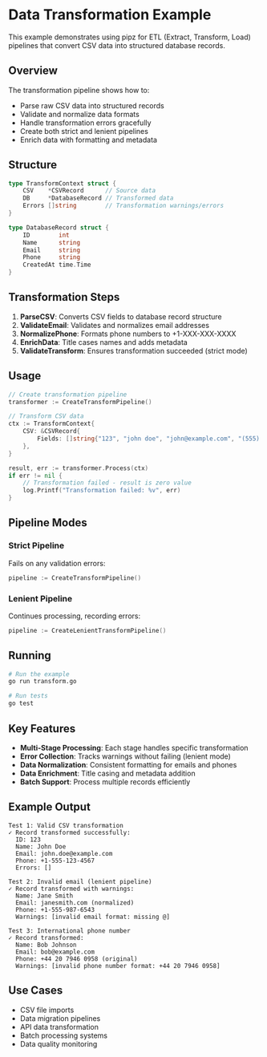 # Data Transformation Example

This example demonstrates using pipz for ETL (Extract, Transform, Load) pipelines that convert CSV data into structured database records.

## Overview

The transformation pipeline shows how to:
- Parse raw CSV data into structured records
- Validate and normalize data formats
- Handle transformation errors gracefully
- Create both strict and lenient pipelines
- Enrich data with formatting and metadata

## Structure

```go
type TransformContext struct {
    CSV    *CSVRecord      // Source data
    DB     *DatabaseRecord // Transformed data
    Errors []string        // Transformation warnings/errors
}

type DatabaseRecord struct {
    ID        int
    Name      string
    Email     string
    Phone     string
    CreatedAt time.Time
}
```

## Transformation Steps

1. **ParseCSV**: Converts CSV fields to database record structure
2. **ValidateEmail**: Validates and normalizes email addresses
3. **NormalizePhone**: Formats phone numbers to +1-XXX-XXX-XXXX
4. **EnrichData**: Title cases names and adds metadata
5. **ValidateTransform**: Ensures transformation succeeded (strict mode)

## Usage

```go
// Create transformation pipeline
transformer := CreateTransformPipeline()

// Transform CSV data
ctx := TransformContext{
    CSV: &CSVRecord{
        Fields: []string{"123", "john doe", "john@example.com", "(555) 123-4567"},
    },
}

result, err := transformer.Process(ctx)
if err != nil {
    // Transformation failed - result is zero value
    log.Printf("Transformation failed: %v", err)
}
```

## Pipeline Modes

### Strict Pipeline
Fails on any validation errors:
```go
pipeline := CreateTransformPipeline()
```

### Lenient Pipeline
Continues processing, recording errors:
```go
pipeline := CreateLenientTransformPipeline()
```

## Running

```bash
# Run the example
go run transform.go

# Run tests
go test
```

## Key Features

- **Multi-Stage Processing**: Each stage handles specific transformation
- **Error Collection**: Tracks warnings without failing (lenient mode)
- **Data Normalization**: Consistent formatting for emails and phones
- **Data Enrichment**: Title casing and metadata addition
- **Batch Support**: Process multiple records efficiently

## Example Output

```
Test 1: Valid CSV transformation
✓ Record transformed successfully:
  ID: 123
  Name: John Doe
  Email: john.doe@example.com
  Phone: +1-555-123-4567
  Errors: []

Test 2: Invalid email (lenient pipeline)
✓ Record transformed with warnings:
  Name: Jane Smith
  Email: janesmith.com (normalized)
  Phone: +1-555-987-6543
  Warnings: [invalid email format: missing @]

Test 3: International phone number
✓ Record transformed:
  Name: Bob Johnson
  Email: bob@example.com
  Phone: +44 20 7946 0958 (original)
  Warnings: [invalid phone number format: +44 20 7946 0958]
```

## Use Cases

- CSV file imports
- Data migration pipelines
- API data transformation
- Batch processing systems
- Data quality monitoring